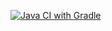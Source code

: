 [![Java CI with Gradle](https://github.com/SobolevaSV/AutoQa4/actions/workflows/gradle.yml/badge.svg)](https://github.com/SobolevaSV/AutoQa4/actions/workflows/gradle.yml)